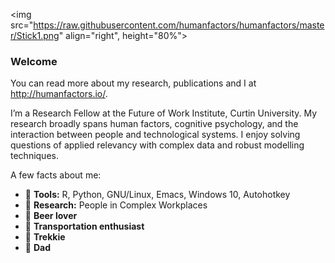 <img src="https://raw.githubusercontent.com/humanfactors/humanfactors/master/Stick1.png" align="right", height="80%">

### Welcome

You can read more about my research, publications and I at http://humanfactors.io/.

I’m a Research Fellow at the Future of Work Institute, Curtin University. My research broadly spans human factors, cognitive psychology, and the interaction between people and technological systems. I enjoy solving questions of applied relevancy with complex data and robust modelling techniques.

A few facts about me:

- 💾 **Tools:** R, Python, GNU/Linux, Emacs, Windows 10, Autohotkey
- 🔮 **Research:** People in Complex Workplaces
- 🍺 **Beer lover**
- 🛫 **Transportation enthusiast**
- 🖖 **Trekkie**
- 👧 **Dad**
